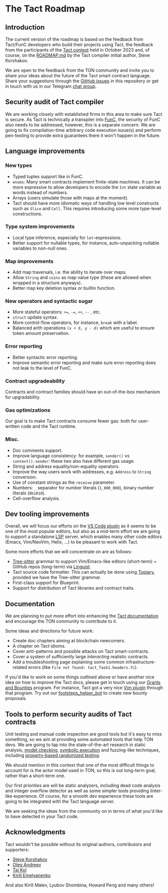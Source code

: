 # The Tact Roadmap

## Introduction

The current version of the roadmap is based on the feedback from Tact/FunC
developers who build their projects using Tact, the feedback from the
participants of the [Tact contest](https://society.ton.org/ton-tact-challenge)
held in October 2023 and, of course, on the
[ROADMAP.md](https://github.com/tact-lang/tact/blob/db595d92c222fd1f8baf78c2355e82df1e3b754a/ROADMAP.md)
by the Tact compiler initial author, Steve Korshakov.

We are open to the feedback from the TON community and invite you to share your
ideas about the future of the Tact smart contract language. Share your
suggestions through the [GitHub
issues](https://github.com/tact-lang/roadmap/issues) in this repository or get
in touch with us in our Telegram [chat group](https://t.me/tactlang).

## Security audit of Tact compiler

We are working closely with established firms in this area to make sure Tact is
secure. As Tact is technically a transpiler into
[FunC](https://docs.ton.org/develop/func/overview), the security of FunC also
needs to be addressed, however, this is a separate concern. We are going to fix
compilation-time arbitrary code execution issue(s) and perform pen-testing to
provide extra guarantees there it won't happen in the future.

## Language improvements

### New types

- Typed tuples support like in FunC.
- `enums`: Many smart contracts implement finite-state machines. It can be more
  expressive to allow developers to encode the `Int` state variable as words
  instead of numbers.
- Arrays (users simulate those with maps at the moment).
- Tact should have more idiomatic ways of handling low level constructs such as
  `Slice` and `Cell`. This requires introducing some more type-level
  constructions.

### Type system improvements

- Local type inference, especially for `let`-expressions.
- Better support for nullable types, for instance, auto-unpacking nullable
  variables to non-null ones.

### Map improvements

- Add map traversals, i.e. the ability to iterate over maps.
- Allow `String` and `coins` as map value type (these are allowed when wrapped
  in a structure anyways).
- Better map key deletion syntax or builtin function.

### New operators and syntactic sugar

- More stateful operators: `+=`, `-=`, `++`, `--` , etc.
- `struct` update syntax.
- More control-flow operators, for instance, `break` with a label.
- Balanced arith operations `(x + d, y - d)` which are useful to ensure token
  amount preservation.

### Error reporting

- Better syntactic error reporting.
- Improve semantic error reporting and make sure error reporting does not leak
  to the level of FunC.

### Contract upgradeability

Contracts and contract families should have an out-of-the-box mechanism for
upgradability.

### Gas optimizations

Our goal is to make Tact contracts consume fewer gas: both for user-written code
and the Tact runtime.

### Misc.

- Doc comments support.
- Improve language consistency: for example, `sender()` vs `context().sender`:
  these two also have different gas usage.
- String and address equality/non-equality operators.
- Improve the way users work with addresses, e.g. `Address` to `String`
  conversion.
- Use of constant strings as the `receive` parameter.
- Numbers: `_` separator for number literals (`1_000_000`), binary number
  literals (`0b1010`).
- Cell-overflow analysis.

## Dev tooling improvements

Overall, we will focus our efforts on the [VS Code
plugin](https://github.com/tact-lang/tact-vscode) as it seems to be one of the
most popular editors, but also as a mid-term effort we are going to
support a standalone
[LSP](https://en.wikipedia.org/wiki/Language_Server_Protocol) server, which
enables many other code editors (Emacs, Vim/NeoVim, Helix, ...) to be pleasant
to work with Tact.

Some more efforts that we will concentrate on are as follows:

- [Tree-sitter](https://tree-sitter.github.io/tree-sitter/) grammar to support
  Vim/Emacs-like editors (short-term) + GitHub repos (long-term) via
  [Linguist](https://github.com/github-linguist/linguist).
- Tact source code formatter. This can actually be done using
  [Topiary](https://topiary.tweag.io), provided we have the Tree-sitter grammar.
- First-class support for Blueprint.
- Support for distribution of Tact libraries and contract traits.

## Documentation

We are planning to put more effort into enhancing the [Tact
documentation](https://docs.tact-lang.org) and encourage the TON community to
contribute to it.

Some ideas and directions for future work:

- Create doc chapters aiming at blockchain newcomers.
- A chapter on Tact idioms.
- Cover anti-patterns and possible attacks on Tact smart-contracts.
- Cover a system of sufficiently large *interacting* realistic contracts.
- Add a troubleshooting page explaining some common infrastructure-related
  errors (like `File not found: tact_Task1.headers.fc`).

If you'd like to work on some things outlined above or have another nice idea on
how to improve the Tact docs, please get in touch using our [Grants and
Bounties](https://github.com/ton-society/grants-and-bounties) program. For
instance, Tact got a very nice [Vim
plugin](https://github.com/tact-lang/tact.vim) through that program. Try out our
[footsteps_helper_bot](https://t.me/footsteps_helper_bot) to create new bounty
proposals.

## Tools to perform security audits of Tact contracts

Unit testing and manual code inspection are good tools but it's easy to miss
something, so we aim at providing some automated tools that help TON devs. We
are going to tap into the state-of-the-art research in static analysis, [model
checking](https://en.wikipedia.org/wiki/Model_checking), [symbolic
execution](https://en.wikipedia.org/wiki/Symbolic_execution) and fuzzing-like
techniques, including [property-based randomized
testing](https://en.wikipedia.org/wiki/Software_testing#Property_testing).

We should mention in this context that one of the most difficult things to
account for is the actor model used in TON, so this is out long-term goal,
rather than a short-term one.

Our first priorities are will be static analyzers, including dead code analysis
and integer overflow detector as well as some simpler tools providing
linter-like experience. Of course, for a smooth dev experience these tools are
going to be integrated with the Tact language server.

We are seeking the ideas from the community on in terms of what you'd like to
have detected in your Tact code.

## Acknowledgments

Tact wouldn't be possible without its original authors, contributors and
supporters:

- [Steve Korshakov](https://github.com/ex3ndr)
- [Oleg Andreev](https://github.com/oleganza)
- [Tal Kol](https://github.com/talkol)
- [Kirill Emelyanenko](https://github.com/EmelyanenkoK)

And also Kirill Malev, Lyubov Shombina, Howard Peng and many others!
